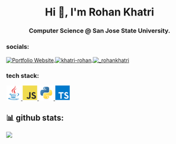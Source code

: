 <h1 align="center">Hi 👋, I'm Rohan Khatri</h1>
<h3 align="center">Computer Science @ San Jose State University.</h3>

<h3 align="left">socials:</h3>
<p align="left">
  <a href="https://rohankhatri.vercel.app" target="blank">
    <img align="center" src="https://img.icons8.com/ios-filled/50/ffffff/domain.png" alt="Portfolio Website" height="30" width="40" />
  </a>
  <a href="https://linkedin.com/in/khatri-rohan" target="blank">
    <img align="center" src="https://raw.githubusercontent.com/rahuldkjain/github-profile-readme-generator/master/src/images/icons/Social/linked-in-alt.svg" alt="khatri-rohan" height="30" width="40" />
  </a>
  <a href="https://www.leetcode.com/_rohankhatri" target="blank">
    <img align="center" src="https://raw.githubusercontent.com/rahuldkjain/github-profile-readme-generator/master/src/images/icons/Social/leet-code.svg" alt="_rohankhatri" height="30" width="40" />
  </a>
</p>


<h3 align="left">tech stack:</h3>
<p align="left">
  <a href="https://www.java.com" target="_blank" rel="noreferrer">
    <img src="https://raw.githubusercontent.com/devicons/devicon/master/icons/java/java-original.svg" alt="java" width="40" height="40"/>
  </a>
  <a href="https://developer.mozilla.org/en-US/docs/Web/JavaScript" target="_blank" rel="noreferrer">
    <img src="https://raw.githubusercontent.com/devicons/devicon/master/icons/javascript/javascript-original.svg" alt="javascript" width="40" height="40"/>
  </a>
  <a href="https://www.python.org" target="_blank" rel="noreferrer">
    <img src="https://raw.githubusercontent.com/devicons/devicon/master/icons/python/python-original.svg" alt="python" width="40" height="40"/>
  </a>
  <a href="https://www.typescriptlang.org/" target="_blank" rel="noreferrer">
    <img src="https://raw.githubusercontent.com/devicons/devicon/master/icons/typescript/typescript-original.svg" alt="typescript" width="40" height="40"/>
  </a>
</p>

## 📊 github stats:
![](https://github-readme-stats.vercel.app/api/top-langs/?username=rohankhatri7&theme=dark&hide=Jupyter%20Notebook&hide_border=false&include_all_commits=false&count_private=false&layout=compact)

